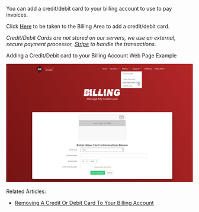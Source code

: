 You can add a credit/debit card to your billing account to use to pay invoices. 

Click [Here](https://billing.hexanenetworks.com/clientarea.php?action=creditcard) to be taken to the Billing Area to add a credit/debit card.

*Credit/Debit Cards are not stored on our servers, we use an external, secure payment processor, [Stripe](https://stripe.com/gb) to handle the transactions.*

Adding a Credit/Debit card to your Billing Account Web Page Example

![Adding a Credit/Debit card to your Billing Account](https://github.com/HexaneNetworks/help-assets/blob/master/assets/png/adding-a-credit-or-debit-card-to-your-billing-account.png?raw=true)

Related Articles:
- [Removing A Credit Or Debit Card To Your Billing Account](https://help.hexanenetworks.com/billing/general/removing-a-credit-or-debit-card-to-your-billing-account)
